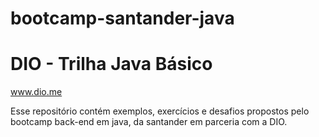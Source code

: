 # bootcamp-santander-java

# DIO - Trilha Java Básico
www.dio.me

Esse repositório contém exemplos, exercícios e desafios propostos pelo bootcamp back-end em java, da santander em parceria com a DIO.
